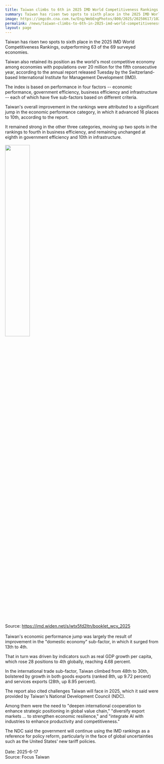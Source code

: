 ```yaml
---
title: Taiwan climbs to 6th in 2025 IMD World Competitiveness Rankings
summary: Taiwan has risen two spots to sixth place in the 2025 IMD World Competitiveness Rankings, outperforming 63 of the 69 surveyed economies.
image: https://imgcdn.cna.com.tw/Eng/WebEngPhotos/800/2025/20250617/1024x682_731114990169.jpg
permalink: /news/taiwan-climbs-to-6th-in-2025-imd-world-competitiveness-rankings/
layout: page
---
```

Taiwan has risen two spots to sixth place in the 2025 IMD World Competitiveness Rankings, outperforming 63 of the 69 surveyed economies.

Taiwan also retained its position as the world's most competitive economy among economies with populations over 20 million for the fifth consecutive year, according to the annual report released Tuesday by the Switzerland-based International Institute for Management Development (IMD).

The index is based on performance in four factors -- economic performance, government efficiency, business efficiency and infrastructure -- each of which have five sub-factors based on different criteria.

Taiwan's overall improvement in the rankings were attributed to a significant jump in the economic performance category, in which it advanced 16 places to 10th, according to the report.

It remained strong in the other three categories, moving up two spots in the rankings to fourth in business efficiency, and remaining unchanged at eighth in government efficiency and 10th in infrastructure.
<br/>
<br/>
<img src="https://imgcdn.cna.com.tw/Eng/WebEngPhotos/800/2025/20250617/618x398_605322359386.jpg" width="40%">
<br/>
Source: <a href="https://imd.widen.net/s/wtx5fd2ltn/booklet_wcy_2025" target="_blank">https://imd.widen.net/s/wtx5fd2ltn/booklet_wcy_2025</a>
<br/>
<br/>
Taiwan's economic performance jump was largely the result of improvement in the "domestic economy" sub-factor, in which it surged from 13th to 4th.

That in turn was driven by indicators such as real GDP growth per capita, which rose 28 positions to 4th globally, reaching 4.68 percent.

In the international trade sub-factor, Taiwan climbed from 48th to 30th, bolstered by growth in both goods exports (ranked 8th, up 9.72 percent) and services exports (28th, up 8.95 percent).

The report also cited challenges Taiwan will face in 2025, which it said were provided by Taiwan's National Development Council (NDC).

Among them were the need to "deepen international cooperation to enhance strategic positioning in global value chain," "diversify export markets ... to strengthen economic resilience," and "integrate AI with industries to enhance productivity and competitiveness."

The NDC said the government will continue using the IMD rankings as a reference for policy reform, particularly in the face of global uncertainties such as the United States' new tariff policies.
<br/>
<br/>
Date: 2025-6-17
<br/>
Source: Focus Taiwan
